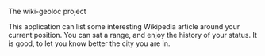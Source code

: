The wiki-geoloc project

This application can list some interesting Wikipedia article around your current position. You can sat a range, and enjoy the history of your status. It is good, to let you know better the city you are in.
